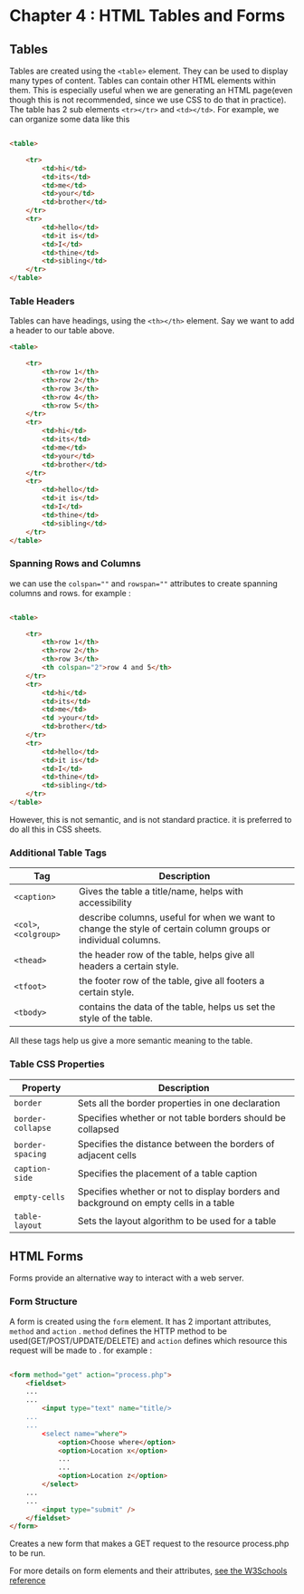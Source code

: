 # Chapter 4 : HTML Tables and Forms

## Tables

Tables are created using the ```<table>``` element. 
They can be used to display many types of content. Tables 
can contain other HTML elements within them. This is especially
useful when we are generating an HTML page(even though this is not 
recommended, since we use CSS to do that in practice). The table has 
2 sub elements ```<tr></tr>``` and ```<td></td>```. For example, we can 
organize some data like this

```HTML

<table>

	<tr>
		<td>hi</td>
		<td>its</td>
		<td>me</td>
		<td>your</td>
		<td>brother</td>
	</tr>
	<tr>
		<td>hello</td>
		<td>it is</td>
		<td>I</td>
		<td>thine</td>
		<td>sibling</td>
	</tr>
</table>

```
### Table Headers
Tables can have headings, using the ```<th></th>``` element. Say 
we want to add a header to our table above. 

```HTML
<table>

	<tr>
		<th>row 1</th>
		<th>row 2</th>
		<th>row 3</th>
		<th>row 4</th>
		<th>row 5</th>
	</tr>
	<tr>
		<td>hi</td>
		<td>its</td>
		<td>me</td>
		<td>your</td>
		<td>brother</td>
	</tr>
	<tr>
		<td>hello</td>
		<td>it is</td>
		<td>I</td>
		<td>thine</td>
		<td>sibling</td>
	</tr>
</table>
```
### Spanning Rows and Columns

we can use the ```colspan=""``` and ```rowspan=""``` attributes to create 
spanning columns and rows.  for example :


```HTML

<table>

	<tr>
		<th>row 1</th>
		<th>row 2</th>
		<th>row 3</th>
		<th colspan="2">row 4 and 5</th>
	</tr>
	<tr>
		<td>hi</td>
		<td>its</td>
		<td>me</td>
		<td >your</td>
		<td>brother</td>
	</tr>
	<tr>
		<td>hello</td>
		<td>it is</td>
		<td>I</td>
		<td>thine</td>
		<td>sibling</td>
	</tr>
</table>

```

However, this is not semantic, and is not standard practice. it is 
preferred to do all this in CSS sheets.


### Additional Table Tags

Tag | Description
---|---
```<caption>``` | Gives the table a title/name, helps with accessibility
```<col>```,```<colgroup>``` | describe columns, useful for when we want to change the style of certain column groups or individual columns.
```<thead>``` | the header row of the table, helps give all headers a certain style.
```<tfoot>``` | the footer row of the table, give all footers a certain style.
```<tbody>``` | contains the data of the table, helps us set the style of the table.

All these tags help us give a more semantic meaning to the table.

### Table CSS Properties

Property | Description
---|---
```border``` | Sets all the border properties in one declaration
```border-collapse``` | Specifies whether or not table borders should be collapsed
```border-spacing``` | Specifies the distance between the borders of adjacent cells
```caption-side``` | Specifies the placement of a table caption
```empty-cells``` | Specifies whether or not to display borders and background on empty cells in a table
```table-layout``` | Sets the layout algorithm to be used for a table

## HTML Forms

Forms provide an alternative way to interact with a web server.

### Form Structure 

A form is created using the ```form``` element. It has 2 important
attributes, ```method``` and ```action``` . ```method``` defines
the HTTP method to be used(GET/POST/UPDATE/DELETE) and ```action``` defines
which resource this request will  be made to . for example :

```HTML

<form method="get" action="process.php">
	<fieldset>
	...
	...
		<input type="text" name="title/>
	...
	...
		<select name="where">
			<option>Choose where</option>
			<option>Location x</option>
			...
			...
			<option>Location z</option>
		</select>
	...
	...
		<input type="submit" />
	</fieldset>
</form>
```

Creates a new form that makes a GET request to the resource process.php 
to be run.

For more details on form elements and their attributes, [see the W3Schools reference](https://www.w3schools.com/html/html_form_elements.asp)
